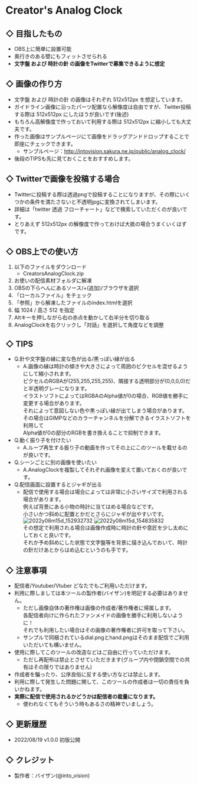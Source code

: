 # Creator's Analog Clock

## ◇ 目指したもの

- OBS上に簡単に設置可能  
- 奥行きのある壁にもフィットさせられる  
- **文字盤 および 時計の針 の画像をTwitterで募集できるように想定**  

## ◇ 画像の作り方

- 文字盤 および 時計の針 の画像はそれぞれ 512x512px を想定しています。
- ガイドライン画像に沿ったパーツ配置なら解像度は自由ですが、Twitter投稿する際は 512x512px にしたほうが良いです(後述)
- もちろん高解像度で作っておいて利用する際は 512x512px に縮小しても大丈夫です。
- 作った画像はサンプルページにて画像をドラッグアンドドロップすることで即座にチェックできます。
  - サンプルページ：http://intovision.sakura.ne.jp/public/analog_clock/
- 後段のTIPSも先に見ておくことをおすすめします。

## ◇ Twitterで画像を投稿する場合

- Twitterに投稿する際は透過pngで投稿することになりますが、その際にいくつかの条件を満たさないと不透明jpgに変換されてしまいます。
- 詳細は「twitter 透過 フローチャート」などで検索していただくのが良いです。
- とりあえず 512x512px の解像度で作っておけば大抵の場合うまくいくはずです。

## ◇ OBS上での使い方

1. 以下のファイルをダウンロード
   - CreatorsAnalogClock.zip
2. お使いの配信素材フォルダに解凍
3. OBSの下らへんにあるソース/+(追加)/ブラウザを選択
4. 「ローカルファイル」をチェック
5. 「参照」から解凍したファイルのindex.htmlを選択
6. 幅 1024 / 高さ 512 を指定
7. Altキーを押しながら右の赤点を動かして右半分を切り取る
8. AnalogClockを右クリックし「対話」を選択して角度などを調整

## ◇ TIPS

- Q.針や文字盤の縁に変な色が出る/黒っぽい縁が出る
  - A.画像の縁は時計の傾きや大きさによって周囲のピクセルを混ぜるようにして縮小されます。  
ピクセルのRGBAが(255,255,255,255)、隣接する透明部分が(0,0,0,0)だと半透明グレーになります。  
イラストソフトによってはRGBAのAlpha値が0の場合、RGB値を勝手に変更する場合があります。  
それによって意図しない色や黒っぽい縁が出てしまう場合があります。  
その場合はGIMPなどのカラーチャンネルを分解できるイラストソフトを利用して  
Alpha値が0の部分のRGBを書き換えることで抑制できます。  
- Q.動く振り子を付けたい
  - A.ループ再生する振り子の動画を作ってその上にこのツールを載せるのが良いです。
- Q.シーンごとに別の画像を使いたい
  - A.AnalogClockを複製してそれぞれ画像を変えて置いておくのが良いです。
- Q.配信画面に設置するとジャギが出る
  - 配信で使用する場合は場合によっては非常に小さいサイズで利用される場合があります。  
例えば背景にある小物の時計に当てはめる場合などです。  
小さいかつ斜めに配置とかだとさらにジャギが出やすいです。  
![2022y08m15d_152932732](https://user-images.githubusercontent.com/67828511/184659735-5bc20c13-d237-4a53-bda8-37420c68140d.png)
![2022y08m15d_154835832](https://user-images.githubusercontent.com/67828511/184659814-e0644242-7a44-4627-83f5-c4974b06a366.png)  
その想定で利用される場合は画像作成時に時計の針や意匠を少し太めにしておくと良いです。  
それか予め斜めにした状態で文字盤等を背景に描き込んでおいて、時計の針だけあとからはめ込むというのも手です。

## ◇ 注意事項

- 配信者/Youtuber/Vtuber どなたでもご利用いただけます。
- 利用に際しましては本ツールの製作者(バイザン)を明記する必要はありません。
  - ただし画像自体の著作権は画像の作成者/著作権者に帰属します。  
各配信者向けに作られたファンメイドの画像を勝手に利用しないように！  
それでも利用したい場合はその画像の著作権者に許可を取って下さい。  
  - サンプルで同梱されているdial.pngとhand.pngはそのまま配信でご利用いただいても構いません。
- 使用に際してこのツールの改造などはご自由に行っていただけます。  
  - ただし再配布は禁止とさせていただきます(グループ内や閉鎖空間での共有はその限りではありません)
- 作成者を騙ったり、公序良俗に反する使い方などは禁止します。
- 利用に際して発生した問題に関して、このツールの作成者は一切の責任を負いかねます。
- **実際に配信で使用されるかどうかは配信者の裁量になります。**
  - 使われなくてもそういう時もあるさの精神でいましょう。

## ◇ 更新履歴

- 2022/08/19 v1.0.0 初版公開

## ◇ クレジット

- 製作者：バイザン(@into_vision)
